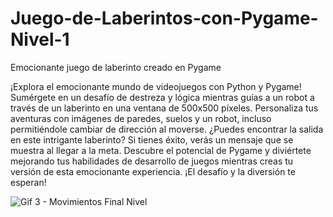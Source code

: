 # Juego-de-Laberintos-con-Pygame-Nivel-1
Emocionante juego de laberinto creado en Pygame

¡Explora el emocionante mundo de videojuegos con Python y Pygame! Sumérgete en un desafío de destreza y lógica mientras guías a un robot a través de un laberinto en una ventana de 500x500 píxeles. Personaliza tus aventuras con imágenes de paredes, suelos y un robot, incluso permitiéndole cambiar de dirección al moverse. ¿Puedes encontrar la salida en este intrigante laberinto? Si tienes éxito, verás un mensaje que se muestra al llegar a la meta. Descubre el potencial de Pygame y diviértete mejorando tus habilidades de desarrollo de juegos mientras creas tu versión de esta emocionante experiencia. ¡El desafío y la diversión te esperan!

![Gif 3 - Movimientos Final Nivel](https://github.com/santiagolassog/Juego-Laberintos-Pygame-Primer-Nivel/assets/27078128/f2eb6bb3-94b5-435c-9d46-52331d7a98cb)
